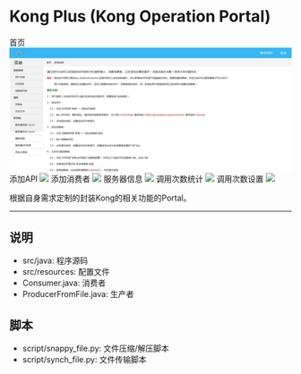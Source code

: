 # Kong Plus (Kong Operation Portal)

首页
![](img/index.jpg)
添加API
![](img/addapi.png)
添加消费者
![](img/addconsumer.png)
服务器信息
![](img/sinfo.png)
调用次数统计
![](img/count1.png)
调用次数设置
![](img/count2.png)

根据自身需求定制的封装Kong的相关功能的Portal。

------

## 说明
 - src/java: 程序源码
 - src/resources: 配置文件
 - Consumer.java: 消费者
 - ProducerFromFile.java: 生产者

## 脚本
 - script/snappy_file.py: 文件压缩/解压脚本
 - script/synch_file.py: 文件传输脚本

